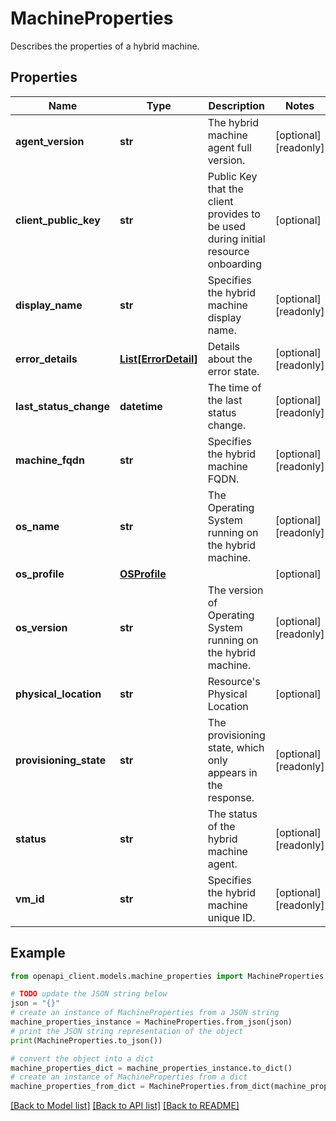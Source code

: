 # MachineProperties

Describes the properties of a hybrid machine.

## Properties

Name | Type | Description | Notes
------------ | ------------- | ------------- | -------------
**agent_version** | **str** | The hybrid machine agent full version. | [optional] [readonly] 
**client_public_key** | **str** | Public Key that the client provides to be used during initial resource onboarding | [optional] 
**display_name** | **str** | Specifies the hybrid machine display name. | [optional] [readonly] 
**error_details** | [**List[ErrorDetail]**](ErrorDetail.md) | Details about the error state. | [optional] [readonly] 
**last_status_change** | **datetime** | The time of the last status change. | [optional] [readonly] 
**machine_fqdn** | **str** | Specifies the hybrid machine FQDN. | [optional] [readonly] 
**os_name** | **str** | The Operating System running on the hybrid machine. | [optional] [readonly] 
**os_profile** | [**OSProfile**](OSProfile.md) |  | [optional] 
**os_version** | **str** | The version of Operating System running on the hybrid machine. | [optional] [readonly] 
**physical_location** | **str** | Resource&#39;s Physical Location | [optional] 
**provisioning_state** | **str** | The provisioning state, which only appears in the response. | [optional] [readonly] 
**status** | **str** | The status of the hybrid machine agent. | [optional] [readonly] 
**vm_id** | **str** | Specifies the hybrid machine unique ID. | [optional] [readonly] 

## Example

```python
from openapi_client.models.machine_properties import MachineProperties

# TODO update the JSON string below
json = "{}"
# create an instance of MachineProperties from a JSON string
machine_properties_instance = MachineProperties.from_json(json)
# print the JSON string representation of the object
print(MachineProperties.to_json())

# convert the object into a dict
machine_properties_dict = machine_properties_instance.to_dict()
# create an instance of MachineProperties from a dict
machine_properties_from_dict = MachineProperties.from_dict(machine_properties_dict)
```
[[Back to Model list]](../README.md#documentation-for-models) [[Back to API list]](../README.md#documentation-for-api-endpoints) [[Back to README]](../README.md)


